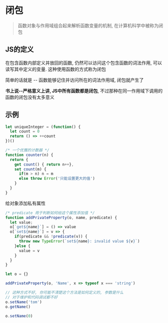 
# 闭包

> 函数对象与作用域组合起来解析函数变量的机制, 在计算机科学中被称为闭包

## JS的定义

在包含函数内部定义并放回的函数, 仍然可以访问这个包含函数的词法作用, 可以读写其中定义的变量. 这种使用函数的方式称为闭包

简单的话就是 -- 函数能够记住并访问所在的词法作用域, 闭包就产生了

**书上说--严格意义上讲, JS中所有函数都是闭包**, 不过那种在同一作用域下调用的函数的闭包没有太多意义

## 示例

```js
let uniqueInteger = (function() {
  let count = 0
  return () => ++count
})()
```

```js
/* 一个优雅的计数器 */
function counter(n) {
  return {
    get count() { return n++},
    set count(m) {
      if(m > n) n = m
      else throw Error('只能设置更大的值')
    }
  }
}
```

给对象添加私有属性
```js
/* predicate 用于判断如何给这个属性添加值 */
function addPrivateProperty(o, name, predicate) {
  let value;
  o[`get${name}`] = () => value
  o[`set${name}`] = v => {
    if(predicate && !predicate(v)) {
      throw new TypeError(`set${name}: invalid value ${v}`)
    }else {
      value = v
    }
  }
}

let o = {}

addPrivateProperty(o, 'Name', x => typeof x === 'string')

// 这种方式不好, 你可能不清楚这个方法是如何定义的, 参数是什么
// 对于维护和代码调试都不好
o.setName('tom')
o.getName()

o.setName(0)

```

